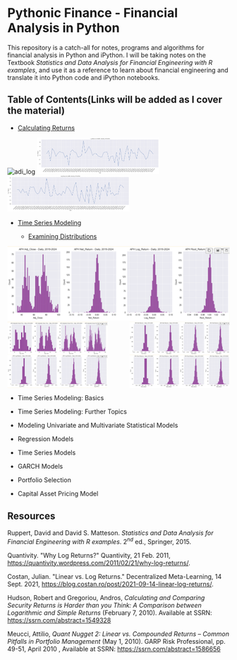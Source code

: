 # Pythonic Finance - Financial Analysis in Python

This repository is a catch-all for notes, programs and algorithms for financial analysis in Python and iPython. I will be taking notes on the Textbook _Statistics and Data Analysis for Financial Engineering with R examples_, and use it as a reference to learn about financial engineering and translate it into Python code and iPython notebooks.

## Table of Contents(Links will be added as I cover the material)

- [Calculating Returns](notebooks/financial_data/returns_textbook_notes.ipynb)

<img src="/Users/dB/Documents/repos/github/pythonic-finance/docs/readme_files/returns_chapter/adi_log_returns.png" alt="adi_log" style="width: 55%;"/>
<img src="/docs/readme_files/returns_chapter/amat_log_returns.png" alt="amat_log" style="width: 55%;"/>
<img src="/docs/readme_files/returns_chapter/amd_log_returns.png" alt="amd_log" style="width: 55%;"/>

- [Time Series Modeling](notebooks/time_series/)

  - [Examining Distributions](notebooks/time_series/exploratory_data_analysis.ipynb)

<img src="/docs/readme_files/time_series_data_analysis_chapter/dists_side_by_side.png" alt="dists_compared"/>

<div style="display: flex; justify-content: space-between;">
    <img src="/docs/readme_files/time_series_data_analysis_chapter/aph_adj_close.png" alt="aph_adjclose" style="width: 45%;">
    <img src="/docs/readme_files/time_series_data_analysis_chapter/aph_net_returns.png" alt="aph_nr" style="width: 45%;">
</div>

<div style="display: flex; justify-content: space-between;">
    <img src="/docs/readme_files/time_series_data_analysis_chapter/aph_log_returns.png" alt="aph_lr" style="width: 45%;">
    <img src="/docs/readme_files/time_series_data_analysis_chapter/aph_root_returns.png" alt="aph_rr" style="width: 45%;">
</div>

- Time Series Modeling: Basics

- Time Series Modeling: Further Topics

- Modeling Univariate and Multivariate Statistical Models

- Regression Models

- Time Series Models

- GARCH Models

- Portfolio Selection

- Capital Asset Pricing Model

## Resources

Ruppert, David and David S. Matteson. _Statistics and Data Analysis for Financial Engineering with R examples_. $2^{nd}$ ed., Springer, 2015.

Quantivity. "Why Log Returns?" Quantivity, 21 Feb. 2011, <https://quantivity.wordpress.com/2011/02/21/why-log-returns/>.

Costan, Julian. "Linear vs. Log Returns." Decentralized Meta-Learning, 14 Sept. 2021, <https://blog.costan.ro/post/2021-09-14-linear-log-returns/>.

Hudson, Robert and Gregoriou, Andros, _Calculating and Comparing Security Returns is Harder than you Think: A Comparison between Logarithmic and Simple Returns_ (February 7, 2010). Available at SSRN: <https://ssrn.com/abstract=1549328>

Meucci, Attilio, _Quant Nugget 2: Linear vs. Compounded Returns – Common Pitfalls in Portfolio Management_ (May 1, 2010). GARP Risk Professional, pp. 49-51, April 2010 , Available at SSRN: <https://ssrn.com/abstract=1586656>
